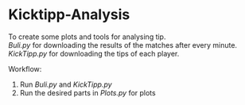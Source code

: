 # Kicktipp-Analysis

To create some plots and tools for analysing tip. <br>
*Buli.py* for downloading the results of the matches after every minute. <br>
*KickTipp.py* for downloading the tips of each player. <br>

Workflow:
1. Run *Buli.py* and *KickTipp.py* <br>
2. Run the desired parts in *Plots.py* for plots
